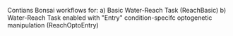 Contians Bonsai workflows for:
  a) Basic Water-Reach Task (ReachBasic)
  b) Water-Reach Task enabled with "Entry" condition-specifc optogenetic manipulation (ReachOptoEntry)
